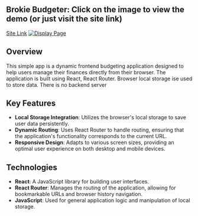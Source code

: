 ## Brokie Budgeter: Click on the image to view the demo (or just visit the site link)

[Site Link](https://sprightly-squirrel-ce575f.netlify.app/?index) 
[![Display Page](BUDGETERPHOTO.png)](https://youtu.be/mWdGPfmdGUI)



## Overview

This simple app is a dynamic frontend budgeting application designed to help users manage their finances directly from their browser. The application is built using React, React Router. Browser local storage ise used to store data. There is no backend server

## Key Features

- **Local Storage Integration**: Utilizes the browser's local storage to save user data persistently.
- **Dynamic Routing**: Uses React Router to handle routing, ensuring that the application's functionality corresponds to the current URL.
- **Responsive Design**: Adapts to various screen sizes, providing an optimal user experience on both desktop and mobile devices.

## Technologies

- **React**: A JavaScript library for building user interfaces.
- **React Router**: Manages the routing of the application, allowing for bookmarkable URLs and browser history navigation.
- **JavaScript**: Used for general application logic and manipulation of local storage.




